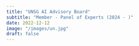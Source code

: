 ```yaml
---
title: "UNSG AI Advisory Board"
subtitle: "Member - Panel of Experts (2024 - )"
date: 2022-12-12
image: "/images/un.jpg"
draft: false
---
```



